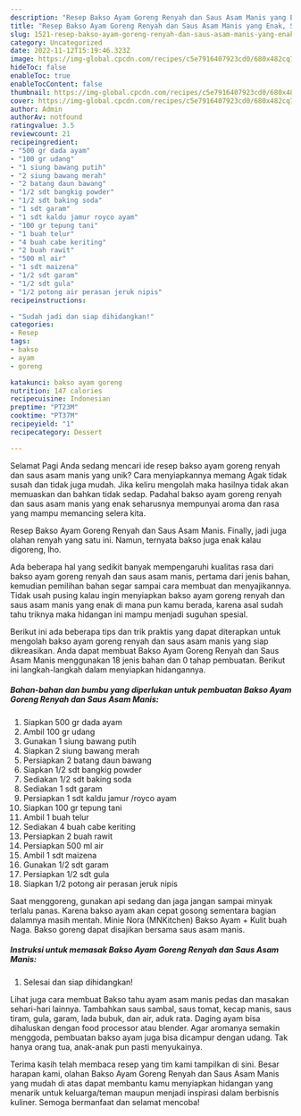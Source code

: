 ```yaml
---
description: "Resep Bakso Ayam Goreng Renyah dan Saus Asam Manis yang Enak, Sempurna"
title: "Resep Bakso Ayam Goreng Renyah dan Saus Asam Manis yang Enak, Sempurna"
slug: 1521-resep-bakso-ayam-goreng-renyah-dan-saus-asam-manis-yang-enak-sempurna
category: Uncategorized
date: 2022-11-12T15:19:46.323Z
image: https://img-global.cpcdn.com/recipes/c5e7916407923cd0/680x482cq70/bakso-ayam-goreng-renyah-dan-saus-asam-manis-foto-resep-utama.jpg
hideToc: false
enableToc: true
enableTocContent: false
thumbnail: https://img-global.cpcdn.com/recipes/c5e7916407923cd0/680x482cq70/bakso-ayam-goreng-renyah-dan-saus-asam-manis-foto-resep-utama.jpg
cover: https://img-global.cpcdn.com/recipes/c5e7916407923cd0/680x482cq70/bakso-ayam-goreng-renyah-dan-saus-asam-manis-foto-resep-utama.jpg
author: Admin
authorAv: notfound
ratingvalue: 3.5
reviewcount: 21
recipeingredient:
- "500 gr dada ayam"
- "100 gr udang"
- "1 siung bawang putih"
- "2 siung bawang merah"
- "2 batang daun bawang"
- "1/2 sdt bangkig powder"
- "1/2 sdt baking soda"
- "1 sdt garam"
- "1 sdt kaldu jamur royco ayam"
- "100 gr tepung tani"
- "1 buah telur"
- "4 buah cabe keriting"
- "2 buah rawit"
- "500 ml air"
- "1 sdt maizena"
- "1/2 sdt garam"
- "1/2 sdt gula"
- "1/2 potong air perasan jeruk nipis"
recipeinstructions:

- "Sudah jadi dan siap dihidangkan!"
categories:
- Resep
tags:
- bakso
- ayam
- goreng

katakunci: bakso ayam goreng 
nutrition: 147 calories
recipecuisine: Indonesian
preptime: "PT23M"
cooktime: "PT37M"
recipeyield: "1"
recipecategory: Dessert

---
```



Selamat Pagi Anda sedang mencari ide resep bakso ayam goreng renyah dan saus asam manis yang unik? Cara menyiapkannya memang Agak tidak susah dan tidak juga mudah. Jika keliru mengolah maka hasilnya tidak akan memuaskan dan bahkan tidak sedap. Padahal bakso ayam goreng renyah dan saus asam manis yang enak seharusnya mempunyai aroma dan rasa yang mampu memancing selera kita.


Resep Bakso Ayam Goreng Renyah dan Saus Asam Manis. Finally, jadi juga olahan renyah yang satu ini. Namun, ternyata bakso juga enak kalau digoreng, lho.

Ada beberapa hal yang sedikit banyak mempengaruhi kualitas rasa dari bakso ayam goreng renyah dan saus asam manis, pertama dari jenis bahan, kemudian pemilihan bahan segar sampai cara membuat dan menyajikannya. Tidak usah pusing kalau ingin menyiapkan bakso ayam goreng renyah dan saus asam manis yang enak di mana pun kamu berada, karena asal sudah tahu triknya maka hidangan ini mampu menjadi suguhan spesial.


Berikut ini ada beberapa tips dan trik praktis yang dapat diterapkan untuk mengolah bakso ayam goreng renyah dan saus asam manis yang siap dikreasikan. Anda dapat membuat Bakso Ayam Goreng Renyah dan Saus Asam Manis menggunakan 18 jenis bahan dan 0 tahap pembuatan. Berikut ini langkah-langkah dalam menyiapkan hidangannya.

<!--inarticleads1-->

##### Bahan-bahan dan bumbu yang diperlukan untuk pembuatan Bakso Ayam Goreng Renyah dan Saus Asam Manis:

1. Siapkan 500 gr dada ayam
1. Ambil 100 gr udang
1. Gunakan 1 siung bawang putih
1. Siapkan 2 siung bawang merah
1. Persiapkan 2 batang daun bawang
1. Siapkan 1/2 sdt bangkig powder
1. Sediakan 1/2 sdt baking soda
1. Sediakan 1 sdt garam
1. Persiapkan 1 sdt kaldu jamur /royco ayam
1. Siapkan 100 gr tepung tani
1. Ambil 1 buah telur
1. Sediakan 4 buah cabe keriting
1. Persiapkan 2 buah rawit
1. Persiapkan 500 ml air
1. Ambil 1 sdt maizena
1. Gunakan 1/2 sdt garam
1. Persiapkan 1/2 sdt gula
1. Siapkan 1/2 potong air perasan jeruk nipis


Saat menggoreng, gunakan api sedang dan jaga jangan sampai minyak terlalu panas. Karena bakso ayam akan cepat gosong sementara bagian dalamnya masih mentah. Minie Nora (MNKitchen) Bakso Ayam + Kulit buah Naga. Bakso goreng dapat disajikan bersama saus asam manis. 

<!--inarticleads2-->

##### Instruksi untuk memasak Bakso Ayam Goreng Renyah dan Saus Asam Manis:


1. Selesai dan siap dihidangkan!

Lihat juga cara membuat Bakso tahu ayam asam manis pedas dan masakan sehari-hari lainnya. Tambahkan saus sambal, saus tomat, kecap manis, saus tiram, gula, garam, lada bubuk, dan air, aduk rata. Daging ayam bisa dihaluskan dengan food processor atau blender. Agar aromanya semakin menggoda, pembuatan bakso ayam juga bisa dicampur dengan udang. Tak hanya orang tua, anak-anak pun pasti menyukainya. 

Terima kasih telah membaca resep yang tim kami tampilkan di sini. Besar harapan kami, olahan Bakso Ayam Goreng Renyah dan Saus Asam Manis yang mudah di atas dapat membantu kamu menyiapkan hidangan yang menarik untuk keluarga/teman maupun menjadi inspirasi dalam berbisnis kuliner. Semoga bermanfaat dan selamat mencoba!
